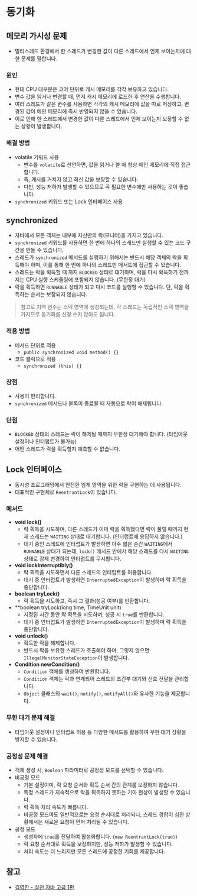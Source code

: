 # 동기화

## 메모리 가시성 문제

- 멀티스레드 환경에서 한 스레드가 변경한 값이 다른 스레드에서 언제 보이는지에 대한 문제를 말합니다.

### 원인

- 현대 CPU 대부분은 코어 단위로 캐시 메모리를 각각 보유하고 있습니다.
- 변수 값을 읽거나 변경할 때, 먼저 캐시 메모리에 로드한 후 연산을 수행합니다.
- 여러 스레드가 같은 변수를 사용하면 각각의 캐시 메모리에 값을 따로 저장하고, 변경된 값이 메인 메모리에 즉시 반영되지 않을 수 있습니다.
- 이로 인해 한 스레드에서 변경한 값이 다른 스레드에서 언제 보이는지 보장할 수 없는 상황이 발생합니다.

### 해결 방법

- volatile 키워드 사용
  - 변수를 `volatile`로 선언하면, 값을 읽거나 쓸 때 항상 메인 메모리에 직접 접근합니다.
  - 즉, 캐시를 거치지 않고 최신 값을 보장할 수 있습니다.
  - 다만, 성능 저하가 발생할 수 있으므로 꼭 필요한 변수에만 사용하는 것이 좋습니다.
- `synchronized` 키워드 또는 Lock 인터페이스 사용

## synchronized

- 자바에서 모든 객체는 내부에 자신만의 락(모니터)을 가지고 있습니다.
- `synchronized` 키워드를 사용하면 한 번에 하나의 스레드만 실행할 수 있는 코드 구간을 만들 수 있습니다.
- 스레드가 `synchronized` 메서드를 실행하기 위해서는 반드시 해당 객체의 락을 획득해야 하며, 이를 통해 한 번에 하나의 스레드만 메서드에 접근할 수 있습니다.
- 스레드는 락을 획득할 때 까지 `BLOCKED` 상태로 대기하며, 락을 다시 확득하기 전까지는 CPU 실행 스케줄링에 포함되지 않습니다. (무한정 대기)
- 락을 획득하면 `RUNNABLE` 상태가 되고 다시 코드를 실행할 수 있습니다. 단, 락을 획득하는 순서는 보장되지 않습니다.

> 참고로 지역 변수는 스택 영역에 생성되는데, 각 스레드는 독립적인 스택 영역을 가지므로 동기화를 신경 쓰지 않아도 됩니다.

### 적용 방법

- 메서드 단위로 적용
  - `public synchronized void method() {}`
- 코드 블럭으로 적용
  - `synchronized (this) {}`

### 장점

- 사용이 편리합니다.
- `synchronized` 메서드나 블록이 종료될 때 자동으로 락이 해제됩니다.

### 단점

- `BLOCKED` 상태의 스레드는 락이 해제될 때까지 무한정 대기해야 합니다. (타임아웃 설정이나 인터럽트가 불가능)
- 어떤 스레드가 락을 획득할지 예측할 수 없습니다.

## Lock 인터페이스

- 동시성 프로그래밍에서 안전한 임계 영역을 위한 락을 구현하는 데 사용됩니다.
- 대표적인 구현체로 `ReentrantLock`이 있습니다.

### 메서드

- **void lock()**
  - 락 획득을 시도하며, 다른 스레드가 이미 락을 획득했다면 락이 풀릴 때까지 현재 스레드는 `WAITING` 상태로 대기합니다. (인터럽트에 응답하지 않습니다.)
  - 대기 중인 스레드에 인터럽트가 발생하면 아주 짧은 순간 `WAITING`에서 `RUNNABLE` 상태가 되는데, `lock()` 메서드 안에서 해당 스레드를 다시 `WAITING` 상태로 강제 변경하여 인터럽트를 무시합니다.
- **void lockInterruptibly()**
  - 락 획득을 시도하면서 다른 스레드의 인터럽트를 허용합니다.
  - 대기 중 인터럽트가 발생하면 `InterruptedException`이 발생하며 락 획득을 중단합니다.
- **boolean tryLock()**
  - 락 획득을 시도하고, 즉시 그 결과(성공 여부)를 반환합니다.
- **boolean tryLock(long time, TimeUnit unit)
  - 지정된 시간 동안 락 획득을 시도하며, 성공 시 `true`를 반환합니다.
  - 대기 중 인터럽트가 발생하면 `InterruptedException`이 발생하며 락 획득을 중단합니다.
- **void unlock()**
  - 획득한 락을 해제합니다.
  - 반드시 락을 보유한 스레드가 호출해야 하며, 그렇지 않으면 `IllegalMonitorStateException`이 발생합니다.
- **Condition newCondition()**
  - `Condition` 객체를 생성하여 반환합니다.
  - `Condition` 객체는 락과 연계되어 스레드의 조건부 대기와 신호 전달을 관리합니다.
  - `Object` 클래스의 `wait()`, `notify()`, `notifyAll()`와 유사한 기능을 제공합니다.

### 무한 대기 문제 해결

- 타임아웃 설정이나 인터럽트 허용 등 다양한 메서드를 활용하여 무한 대기 상황을 방지할 수 있습니다.

### 공정성 문제 해결

- 객체 생성 시, `Boolean` 파라미터로 공정성 모드를 선택할 수 있습니다.
- 비공정 모드
  - 기본 설정이며, 락 요청 순서와 획득 순서 간의 관계를 보장하지 않습니다.
  - 특정 스레드가 지속적으로 락을 획득하지 못하는 기아 현상이 발생할 수 있습니다.
  - 락 획득 처리 속도가 빠릅니다.
  - 비공정 모드여도 일반적으로는 요청 순서대로 처리되나, 스레드 경합이 심한 상황에서는 새로운 요청이 먼저 처리될 수 있습니다.
- 공정 모드
  - 생성자에 `true`를 전달하여 활성화합니다. (`new ReentrantLock(true)`)
  - 락 요청 순서대로 획득을 보장하지만, 성능 저하가 발생할 수 있습니다.
  - 처리 속도는 더 느리지만 모든 스레드에 공정한 기회를 제공합니다.

## 참고

- [김영한 - 실전 자바 고급 1편](https://www.inflearn.com/course/%EA%B9%80%EC%98%81%ED%95%9C%EC%9D%98-%EC%8B%A4%EC%A0%84-%EC%9E%90%EB%B0%94-%EA%B3%A0%EA%B8%89-1/dashboard)